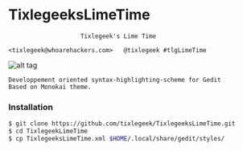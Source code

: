 # TixlegeeksLimeTime

						Tixlegeek's Lime Time
				
	<tixlegeek@whoarehackers.com>	@tixlegeek #tlgLimeTime
	
![alt tag](https://raw.githubusercontent.com/tixlegeek/TixlegeeksLimeTime/master/example2.png)

	Developpement oriented syntax-highlighting-scheme for Gedit
	Based on Monokai theme.

### Installation

```sh
$ git clone https://github.com/tixlegeek/TixlegeeksLimeTime.git 
$ cd TixlegeekLimeTime
$ cp TixlegeeksLimeTime.xml $HOME/.local/share/gedit/styles/
```
